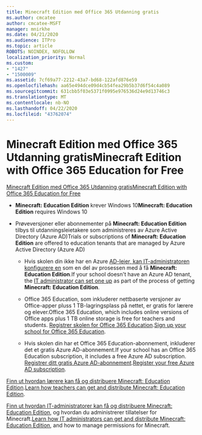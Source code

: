```yaml
---
title: Minecraft Edition med Office 365 Utdanning gratis
ms.author: cmcatee
author: cmcatee-MSFT
manager: mnirkhe
ms.date: 04/21/2020
ms.audience: ITPro
ms.topic: article
ROBOTS: NOINDEX, NOFOLLOW
localization_priority: Normal
ms.custom:
- "1427"
- "1500009"
ms.assetid: 7cf69a77-2212-43a7-bd68-122afd876e59
ms.openlocfilehash: aa65e494dce09d4cb54fea29b5b37d6f54c4a089
ms.sourcegitcommit: 631cbb5f03e5371f0995e976536d24e9d13746c3
ms.translationtype: MT
ms.contentlocale: nb-NO
ms.lasthandoff: 04/22/2020
ms.locfileid: "43762074"
---
```

# <a name="minecraft-edition-with-office-365-education-for-free"></a><span data-ttu-id="a43ed-102">Minecraft Edition med Office 365 Utdanning gratis</span><span class="sxs-lookup"><span data-stu-id="a43ed-102">Minecraft Edition with Office 365 Education for Free</span></span>

[<span data-ttu-id="a43ed-103">Minecraft Edition med Office 365 Utdanning gratis</span><span class="sxs-lookup"><span data-stu-id="a43ed-103">Minecraft Edition with Office 365 Education for Free</span></span>](https://docs.microsoft.com/education/windows/get-minecraft-for-education)
  
- <span data-ttu-id="a43ed-104">**Minecraft: Education Edition** krever Windows 10</span><span class="sxs-lookup"><span data-stu-id="a43ed-104">**Minecraft: Education Edition** requires Windows 10</span></span>

- <span data-ttu-id="a43ed-105">Prøveversjoner eller abonnementer på **Minecraft: Education Edition** tilbys til utdanningsleietakere som administreres av Azure Active Directory (Azure AD)</span><span class="sxs-lookup"><span data-stu-id="a43ed-105">Trials or subscriptions of **Minecraft: Education Edition** are offered to education tenants that are managed by Azure Active Directory (Azure AD)</span></span>

  - <span data-ttu-id="a43ed-106">Hvis skolen din ikke har en Azure [AD-leier, kan IT-administratoren konfigurere en](https://docs.microsoft.com/education/windows/school-get-minecraft) som en del av prosessen med å få **Minecraft: Education Edition**.</span><span class="sxs-lookup"><span data-stu-id="a43ed-106">If your school doesn't have an Azure AD tenant, the [IT administrator can set one up](https://docs.microsoft.com/education/windows/school-get-minecraft) as part of the process of getting **Minecraft: Education Edition**.</span></span>

  - <span data-ttu-id="a43ed-107">Office 365 Education, som inkluderer nettbaserte versjoner av Office-apper pluss 1 TB-lagringsplass på nettet, er gratis for lærere og elever.</span><span class="sxs-lookup"><span data-stu-id="a43ed-107">Office 365 Education, which includes online versions of Office apps plus 1 TB online storage is free for teachers and students.</span></span> <span data-ttu-id="a43ed-108">[Registrer skolen for Office 365 Education](https://products.office.com/academic/office-365-education-plan).</span><span class="sxs-lookup"><span data-stu-id="a43ed-108">[Sign up your school for Office 365 Education](https://products.office.com/academic/office-365-education-plan).</span></span>

  - <span data-ttu-id="a43ed-109">Hvis skolen din har et Office 365 Education-abonnement, inkluderer det et gratis Azure AD-abonnement.</span><span class="sxs-lookup"><span data-stu-id="a43ed-109">If your school has an Office 365 Education subscription, it includes a free Azure AD subscription.</span></span> <span data-ttu-id="a43ed-110">[Registrer ditt gratis Azure AD-abonnement](https://msdn.microsoft.com/library/windows/hardware/mt703369%28v=vs.85%29.aspx).</span><span class="sxs-lookup"><span data-stu-id="a43ed-110">[Register your free Azure AD subscription](https://msdn.microsoft.com/library/windows/hardware/mt703369%28v=vs.85%29.aspx).</span></span>

<span data-ttu-id="a43ed-111">[Finn ut hvordan lærere kan få og distribuere Minecraft: Education Edition](https://docs.microsoft.com/education/windows/teacher-get-minecraft).</span><span class="sxs-lookup"><span data-stu-id="a43ed-111">[Learn how teachers can get and distribute Minecraft: Education Edition](https://docs.microsoft.com/education/windows/teacher-get-minecraft).</span></span>
  
<span data-ttu-id="a43ed-112">[Finn ut hvordan IT-administratorer kan få og distribuere Minecraft: Education Edition](https://docs.microsoft.com/education/windows/school-get-minecraft), og hvordan du administrerer tillatelser for Minecraft.</span><span class="sxs-lookup"><span data-stu-id="a43ed-112">[Learn how IT administrators can get and distribute Minecraft: Education Edition](https://docs.microsoft.com/education/windows/school-get-minecraft), and how to manage permissions for Minecraft.</span></span>